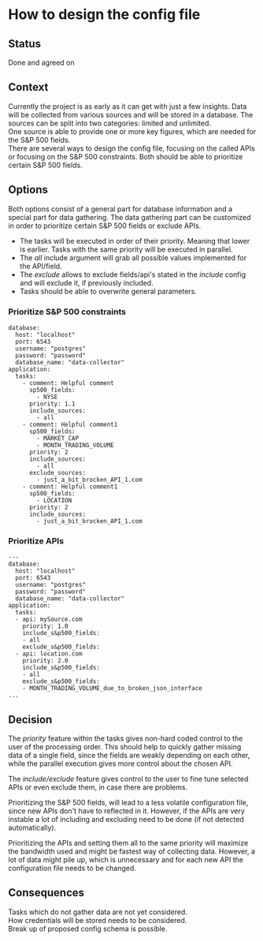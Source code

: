 # How to design the config file

## Status

Done and agreed on

## Context

Currently the project is as early as it can get with just a few insights. Data will be collected from various sources and will be stored in a database. The sources can be split into two categories: limited and unlimited.</br>
One source is able to provide one or more key figures, which are needed for the S&P 500 fields.</br>
There are several ways to design the config file, focusing on the called APIs or focusing on the S&P 500 constraints. Both should be able to prioritize certain S&P 500 fields.



## Options

Both options consist of a general part for database information and a special part for data gathering. The data gathering part can be customized in order to prioritize certain S&P 500 fields or exclude APIs.</br>
- The tasks will be executed in order of their priority. Meaning that lower is earlier. Tasks with the same priority will be executed in parallel.
- The <i>all</i> include argument will grab all possible values implemented for the API/field.
- The <i>exclude</i> allows to exclude fields/api's stated in the <i>include</i> config and will exclude it, if previously included.
- Tasks should be able to overwrite general parameters.

### Prioritize S&P 500 constraints

```
database:
  host: "localhost"
  port: 6543
  username: "postgres"
  password: "password"
  database_name: "data-collector"
application:
  tasks:
    - comment: Helpful comment
      sp500_fields:
        - NYSE
      priority: 1.1
      include_sources:
        - all
    - comment: Helpful comment1
      sp500_fields:
        - MARKET_CAP
        - MONTH_TRADING_VOLUME
      priority: 2
      include_sources:
        - all
      exclude_sources:
        - just_a_bit_brocken_API_1.com
    - comment: Helpful comment1
      sp500_fields:
        - LOCATION
      priority: 2
      include_sources:
        - just_a_bit_brocken_API_1.com

```

### Prioritize APIs

```
---
database:
  host: "localhost"
  port: 6543
  username: "postgres"
  password: "password"
  database_name: "data-collector"
application:  
  tasks:
  - api: mySource.com
    priority: 1.0
    include_s&p500_fields:
    - all
    exclude_s&p500_fields:
  - api: location.com
    priority: 2.0
    include_s&p500_fields:
    - all
    exclude_s&p500_fields:
    - MONTH_TRADING_VOLUME_due_to_broken_json_interface
...
```


## Decision

The <i>priority</i> feature within the tasks gives non-hard coded control to the user of the processing order. This should help to quickly gather missing data of a single field, since the fields are weakly depending on each other, while the parallel execution gives more control about the chosen API.

The <i>include/exclude</i> feature gives control to the user to fine tune selected APIs or even exclude them, in case there are problems. 

Prioritizing the S&P 500 fields, will lead to a less volatile configuration file, since new APIs don't have to reflected in it. However, if the APIs are very instable a lot of including and excluding need to be done (if not detected automatically).

Prioritizing the APIs and setting them all to the same priority will maximize the bandwidth used and might be fastest way of collecting data. However, a lot of data might pile up, which is unnecessary and for each new API the configuration file needs to be changed.



## Consequences

Tasks which do not gather data are not yet considered.</br>
How credentials will be stored needs to be considered.</br>
Break up of proposed config schema is possible.